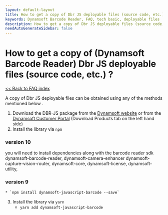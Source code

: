 ```yaml
---
layout: default-layout
title: How to get a copy of Dbr JS deployable files (source code, etc.) ?
keywords: Dynamsoft Barcode Reader, FAQ, tech basic, deployable files
description: How to get a copy of Dbr JS deployable files (source code, etc.) ?
needAutoGenerateSidebar: false
---
```


# How to get a copy of (Dynamsoft Barcode Reader) Dbr JS deployable files (source code, etc.) ?

[<< Back to FAQ index](index.md)

A copy of Dbr JS deployable files can be obtained using any of the methods mentioned below .

1. Download the DBR-JS package from the [Dynamsoft website](https://www.dynamsoft.com/barcode-reader/downloads) or from the [Dynamsoft Customer Portal](https://www.dynamsoft.com/customer/download) (Download Products tab on the left hand side)
2. Install the library via `npm`
### version 10
you will need to install dependencies along with the barcode reader sdk
    dynamsoft-barcode-reader,
    dynamsoft-camera-enhancer
    dynamsoft-capture-vision-router,
    dynamsoft-core,
    dynamsoft-license,
    dynamsoft-utility,

### version 9
    * `npm install dynamsoft-javascript-barcode --save`
    
3. Install the library via `yarn`
    * `yarn add dynamsoft-javascript-barcode`
